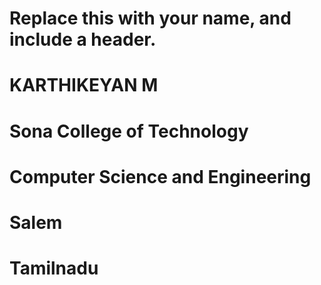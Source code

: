 # Replace this with your name, and include a header.
# KARTHIKEYAN M
# Sona College of Technology
# Computer Science and Engineering
# Salem
# Tamilnadu
